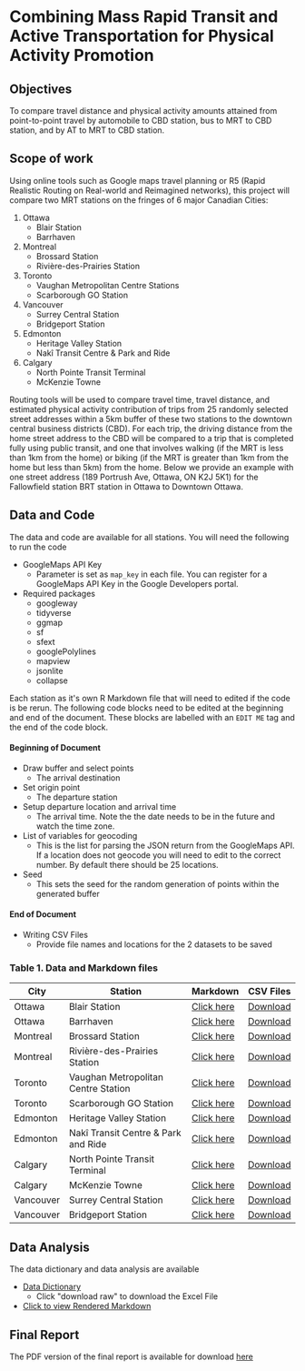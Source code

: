 # Combining Mass Rapid Transit and Active Transportation for Physical Activity Promotion

## Objectives 

To compare travel distance and physical activity amounts attained from point-to-point travel by automobile to CBD station, bus to MRT to CBD station, and by AT to MRT to CBD station.

##  Scope of work

Using online tools such as Google maps travel planning or R5 (Rapid Realistic Routing on Real-world and Reimagined networks), this project will compare two MRT stations on the fringes of 6 major Canadian Cities: 

1. Ottawa
    * Blair Station
    * Barrhaven
2. Montreal 
    * Brossard Station
    * Rivière-des-Prairies Station
3. Toronto
    * Vaughan Metropolitan Centre Stations
    * Scarborough GO Station
4. Vancouver
    * Surrey Central Station
    * Bridgeport Station
5. Edmonton
    * Heritage Valley Station
    * Nakî Transit Centre & Park and Ride
6. Calgary
    * North Pointe Transit Terminal
    * McKenzie Towne


Routing tools will be used to compare travel time, travel distance, and estimated physical activity contribution of trips from 25 randomly selected street addresses within a 5km buffer of these two stations to the downtown central business districts (CBD). For each trip, the driving distance from the home street address to the CBD will be compared to a trip that is completed fully using public transit, and one that involves walking (if the MRT is less than 1km from the home) or biking (if the MRT is greater than 1km from the home but less than 5km) from the home. Below we provide an example with one street address (189 Portrush Ave, Ottawa, ON K2J 5K1) for the Fallowfield station BRT station in Ottawa to Downtown Ottawa. 

## Data and Code

The data and code are available for all stations. You will need the following to run the code

* GoogleMaps API Key 
    * Parameter is set as `map_key` in each file. You can register for a GoogleMaps API Key in the Google Developers portal.
* Required packages
    * googleway
    * tidyverse
    * ggmap
    * sf
    * sfext
    * googlePolylines
    * mapview
    * jsonlite
    * collapse

Each station as it's own R Markdown file that will need to edited if the code is be rerun. The following code blocks need to be edited at the beginning and end of the document. These blocks are labelled with an `EDIT ME` tag and the end of the code block.

#### Beginning of Document

* Draw buffer and select points 
    * The arrival destination
* Set origin point
    * The departure station
* Setup departure location and arrival time
    * The arrival time. Note the the date needs to be in the future and watch the time zone. 
* List of variables for geocoding
    * This is the list for parsing the JSON return from the GoogleMaps API. If a location does not geocode you will need to edit to the correct number. By default there should be 25 locations. 
* Seed
    * This sets the seed for the random generation of points within the generated buffer
    
#### End of Document

* Writing CSV Files
    * Provide file names and locations for the 2 datasets to be saved

### Table 1. Data and Markdown files

City  | Station | Markdown | CSV Files
------------- | ------------- | ------------- | -------------
Ottawa  | Blair Station | [Click here](https://github.com/walkabilly/phac_routing/blob/main/Ottawa/Ottawa_Blaire_Station.md) | [Download](https://github.com/walkabilly/phac_routing/blob/main/Ottawa/ottawa_blaire_bike_transit_drive.csv)
Ottawa  | Barrhaven | [Click here](https://github.com/walkabilly/phac_routing/blob/main/Ottawa/Ottawa_Barrhaveb_Station.md) | [Download](https://github.com/walkabilly/phac_routing/blob/main/Ottawa/ottawa_barrhaven_bike_transit_drive.csv)
Montreal  | Brossard Station | [Click here](https://github.com/walkabilly/phac_routing/blob/main/Montreal/Montreal_Brossard_Station.md) | [Download](https://github.com/walkabilly/phac_routing/blob/main/Montreal/Montreal_Brossard_bike_transit_drive.csv)
Montreal  | Rivière-des-Prairies Station | [Click here](https://github.com/walkabilly/phac_routing/blob/main/Montreal/Montreal_RivierePrairie_Station.md) | [Download](https://github.com/walkabilly/phac_routing/blob/main/Montreal/montreal_riviereprairie_bike_transit_drive.csv)
Toronto  | Vaughan Metropolitan Centre Station | [Click here](https://github.com/walkabilly/phac_routing/blob/main/Toronto/Toronto_Vaughn_Station.md) | [Download](https://github.com/walkabilly/phac_routing/blob/main/Toronto/Toronto_Vaughn_bike_transit_drive.csv)
Toronto  | Scarborough GO Station | [Click here](https://github.com/walkabilly/phac_routing/blob/main/Toronto/Toronto_Scarborough_Station.md) | [Download](https://github.com/walkabilly/phac_routing/blob/main/Toronto/Toronto_Scarborough_bike_transit_drive.csv)
Edmonton  | Heritage Valley Station | [Click here](https://github.com/walkabilly/phac_routing/blob/main/Edmonton/Edmonton_Heritage_Station.md) | [Download](https://github.com/walkabilly/phac_routing/blob/main/Edmonton/edmonton_heritage_bike_transit_drive.csv)
Edmonton  | Nakî Transit Centre & Park and Ride | [Click here](https://github.com/walkabilly/phac_routing/blob/main/Edmonton/Edmonton_Naki_Station.md) | [Download](https://github.com/walkabilly/phac_routing/blob/main/Edmonton/Edmonton_Naki_bike_transit_drive.csv)
Calgary  | North Pointe Transit Terminal | [Click here](https://github.com/walkabilly/phac_routing/blob/main/Calgary/Calgary_NorthPoint_Station.md) | [Download](https://github.com/walkabilly/phac_routing/blob/main/Calgary/calgary_northpoint_bike_transit_drive.csv)
Calgary  | McKenzie Towne | [Click here](https://github.com/walkabilly/phac_routing/blob/main/Calgary/Calgary_McKenzie_Station.md) | [Download](https://github.com/walkabilly/phac_routing/blob/main/Calgary/calgary_mckenzie_bike_transit_drive.csv)
Vancouver  | Surrey Central Station | [Click here](https://github.com/walkabilly/phac_routing/blob/main/Vancouver/Vancouver_Surrey_Station.md) | [Download](https://raw.githubusercontent.com/walkabilly/phac_routing/main/Vancouver/vancouver_surrey_bike_transit_drive.csv)
Vancouver  | Bridgeport Station | [Click here](https://github.com/walkabilly/phac_routing/blob/main/Vancouver/Vancouver_Bridgeport_Station.md) | [Download](https://raw.githubusercontent.com/walkabilly/phac_routing/main/Vancouver/vancouver_bridgeport_bike_transit_drive.csv)

## Data Analysis

The data dictionary and data analysis are available

* [Data Dictionary](https://github.com/walkabilly/phac_routing/blob/main/data_dictionary.xlsx)
    * Click "download raw" to download the Excel File
* [Click to view Rendered Markdown](https://github.com/walkabilly/phac_routing/blob/main/data_analysis.md)

## Final Report

The PDF version of the final report is available for download [here](https://github.com/walkabilly/phac_routing/blob/main/Report_to_submit.pdf)



